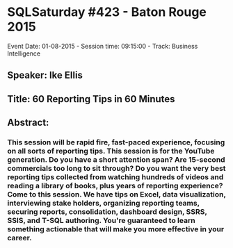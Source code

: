 # SQLSaturday #423 - Baton Rouge 2015
Event Date: 01-08-2015 - Session time: 09:15:00 - Track: Business Intelligence
## Speaker: Ike Ellis
## Title: 60 Reporting Tips in 60 Minutes
## Abstract:
### This session will be rapid fire, fast-paced experience, focusing on all sorts of reporting tips.  This session is for the YouTube generation.  Do you have a short attention span?  Are 15-second commercials too long to sit through?  Do you want the very best reporting tips collected from watching hundreds of videos and reading a library of books, plus years of reporting experience?  Come to this session.  We have tips on Excel, data visualization, interviewing stake holders, organizing reporting teams, securing reports, consolidation, dashboard design, SSRS, SSIS, and T-SQL authoring.  You're guaranteed to learn something actionable that will make you more effective in your career.
